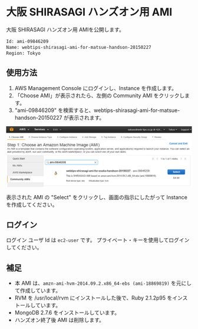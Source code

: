 大阪 SHIRASAGI ハンズオン用 AMI
===

大阪 SHIRASAGI ハンズオン用 AMIを公開します。

    Id: ami-09846209
    Name: webtips-shirasagi-ami-for-matsue-handson-20150227
    Region: Tokyo

## 使用方法

1. AWS Management Console にログインし、Instance を作成します。
2. 「Choose AMI」が表示されたら、左側の Community AMI をクリックします。
3. "ami-09846209" を検索すると、webtips-shirasagi-ami-for-matsue-handson-20150227 が表示されます。

![Launch AMI](./images/AMI-Launch-min.png)

表示された AMI の "Select" をクリックし、画面の指示にしたがって Instance を作成してください。

## ログイン

ログイン ユーザ Id は `ec2-user` です。
プライベート・キーを使用してログインしてください。

## 補足

* 本 AMI は、`amzn-ami-hvm-2014.09.2.x86_64-ebs (ami-18869819)` を元にして作成しています。
* RVM を /usr/local/rvm にインストールした後で、Ruby 2.1.2p95 をインストールしています。
* MongoDB 2.7.6 をインストールしています。
* ハンズオン終了後 AMI は削除します。
